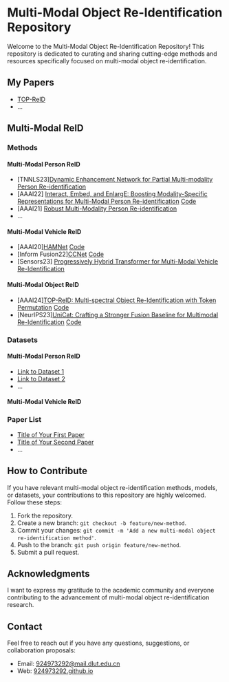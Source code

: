 # Multi-Modal Object Re-Identification Repository

Welcome to the Multi-Modal Object Re-Identification Repository! This repository is dedicated to curating and sharing cutting-edge methods and resources specifically focused on multi-modal object re-identification.

## My Papers
- [TOP-ReID](<https://github.com/924973292/TOP-ReID>)
- ...

## Multi-Modal ReID

### Methods

#### Multi-Modal Person ReID
- [TNNLS23][Dynamic Enhancement Network for Partial Multi-modality Person Re-identification](https://arxiv.org/abs/2305.15762)
- [AAAI22] [Interact, Embed, and EnlargE: Boosting Modality-Specific Representations for Multi-Modal Person Re-identification](<https://ojs.aaai.org/index.php/AAAI/article/view/20165>) [Code](<https://github.com/littleprince1121/IEEE_Boosting_Modality-specific_Representations_for_Multi-Modal_Person_ReID>)
- [AAAI21] [Robust Multi-Modality Person Re-identification](<https://ojs.aaai.org/index.php/AAAI/article/view/16467>)
- ...
#### Multi-Modal Vehicle ReID
- [AAAI20][HAMNet](<->) [Code](<https://github.com/ttaalle/multi-modal-vehicle-Re-ID>)
- [Inform Fusion22][CCNet]() [Code](<https://github.com/superlollipop123/Cross-directional-Center-Network-and-MSVR310>)
- [Sensors23] [Progressively Hybrid Transformer for Multi-Modal Vehicle Re-Identification](<https://www.mdpi.com/1424-8220/23/9/4206>)
#### Multi-Modal Object ReID
- [AAAI24][TOP-ReID: Multi-spectral Object Re-Identification with Token Permutation](<->) [Code](<https://github.com/924973292/TOP-ReID>)
- [NeurIPS23][UniCat: Crafting a Stronger Fusion Baseline for Multimodal Re-Identification](<https://arxiv.org/pdf/2310.18812.pdf>) [Code](<https://github.com/Nano1337/UniCat>)

### Datasets
#### Multi-Modal Person ReID
- [Link to Dataset 1](<Link to Dataset 1>)
- [Link to Dataset 2](<Link to Dataset 2>)
- ...
#### Multi-Modal Vehicle ReID

### Paper List

- [Title of Your First Paper](<Link to Paper 1>)
- [Title of Your Second Paper](<Link to Paper 2>)
- ...

## How to Contribute

If you have relevant multi-modal object re-identification methods, models, or datasets, your contributions to this repository are highly welcomed. Follow these steps:

1. Fork the repository.
2. Create a new branch: `git checkout -b feature/new-method`.
3. Commit your changes: `git commit -m 'Add a new multi-modal object re-identification method'`.
4. Push to the branch: `git push origin feature/new-method`.
5. Submit a pull request.

## Acknowledgments

I want to express my gratitude to the academic community and everyone contributing to the advancement of multi-modal object re-identification research.

## Contact

Feel free to reach out if you have any questions, suggestions, or collaboration proposals:

- Email: [924973292@mail.dlut.edu.cn](mailto:924973292@mail.dlut.edu.cn)
- Web: [924973292.github.io](https://924973292.github.io//)
